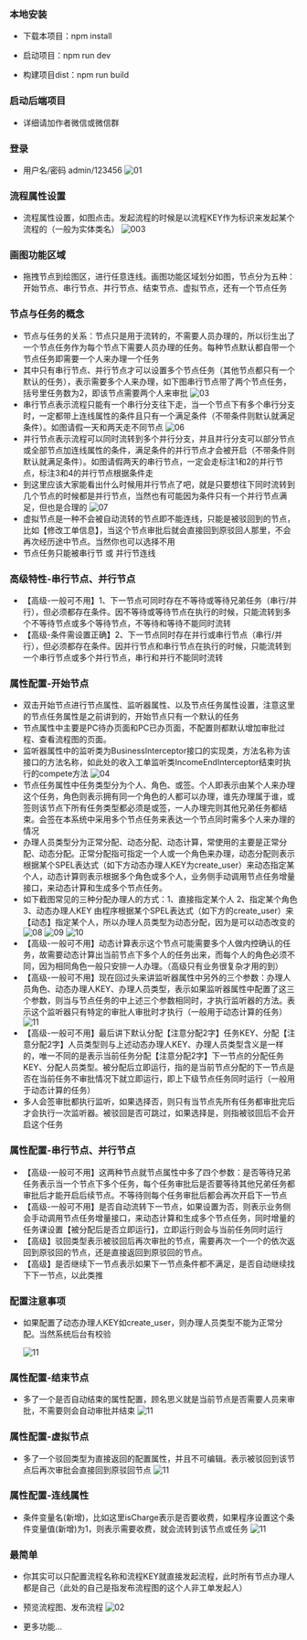 ### 本地安装

* 下载本项目：npm install

* 启动项目：npm run dev

* 构建项目dist：npm run build

### 启动后端项目

- 详细请加作者微信或微信群

### 登录
- 用户名/密码 admin/123456
  ![01](/detail/001.png)

### 流程属性设置
- 流程属性设置，如图点击。发起流程的时候是以流程KEY作为标识来发起某个流程的（一般为实体类名）
  ![003](/chart/003.png)

### 画图功能区域
- 拖拽节点到绘图区，进行任意连线。画图功能区域划分如图，节点分为五种：开始节点、串行节点、并行节点、结束节点、虚拟节点，还有一个节点任务

### 节点与任务的概念
- 节点与任务的关系：节点只是用于流转的，不需要人员办理的，所以衍生出了一个节点任务作为每个节点下需要人员办理的任务。每种节点默认都自带一个节点任务即需要一个人来办理一个任务
- 其中只有串行节点、并行节点才可以设置多个节点任务（其他节点都只有一个默认的任务），表示需要多个人来办理，如下图串行节点带了两个节点任务，括号里任务数为2，即该节点需要两个人来审批
  ![03](/chart/03.png)
- 串行节点表示流程只能有一个串行分支往下走，当一个节点下有多个串行分支时，一定都带上连线属性的条件且只有一个满足条件（不带条件则默认就满足条件）。如图请假一天和两天走不同节点
  ![06](/chart/06.png)
- 并行节点表示流程可以同时流转到多个并行分支，并且并行分支可以部分节点或全部节点加连线属性的条件，满足条件的并行节点才会被开启（不带条件则默认就满足条件）。如图请假两天的串行节点，一定会走标注1和2的并行节点，标注3和4的并行节点根据条件走
- 到这里应该大家能看出什么时候用并行节点了吧，就是只要想往下同时流转到几个节点的时候都是并行节点，当然也有可能因为条件只有一个并行节点满足，但也是合理的
  ![07](/chart/07.png)
- 虚拟节点是一种不会被自动流转的节点即不能连线，只能是被驳回到的节点，比如【修改工单信息】，当这个节点审批后就会直接回到原驳回人那里，不会再次经历途中节点。当然你也可以选择不用
- 节点任务只能被串行节 或 并行节连线

### 高级特性-串行节点、并行节点
- 【高级-一般可不用】1、下一节点可同时存在不等待或等待兄弟任务（串行/并行），但必须都存在条件。因不等待或等待节点在执行的时候，只能流转到多个不等待节点或多个等待节点，不等待和等待不能同时流转
- 【高级-条件需设置正确】2、下一节点同时存在并行或串行节点（串行/并行），但必须都存在条件。因并行节点和串行节点在执行的时候，只能流转到一个串行节点或多个并行节点，串行和并行不能同时流转

### 属性配置-开始节点
- 双击开始节点进行节点属性、监听器属性、以及节点任务属性设置，注意这里的节点任务属性是之前讲到的，开始节点只有一个默认的任务
- 节点属性中主要是PC待办页面和PC已办页面，不配置则都默认增加审批过程、查看流程图的页面。
- 监听器属性中的监听类为BusinessInterceptor接口的实现类，方法名称为该接口的方法名称，如此处的收入工单监听类IncomeEndInterceptor结束时执行的compete方法
  ![04](/chart/04.png)
- 节点任务属性中任务类型分为个人、角色、或签。个人即表示由某个人来办理这个任务，角色则表示拥有同一个角色的人都可以办理，谁先办理属于谁，或签则该节点下所有任务类型都必须是或签，一人办理完则其他兄弟任务都结束。会签在本系统中采用多个节点任务来表达一个节点同时需多个人来办理的情况
- 办理人员类型分为正常分配、动态分配、动态计算，常使用的主要是正常分配、动态分配。正常分配指可指定一个人或一个角色来办理，动态分配则表示根据某个SPEL表达式（如下方动态办理人KEY为create_user）来动态指定某个人，动态计算则表示根据多个角色或多个人，业务侧手动调用节点任务增量接口，来动态计算和生成多个节点任务。
- 如下截图常见的三种分配办理人的方式：1、直接指定某个人 2、指定某个角色 3、动态办理人KEY 由程序根据某个SPEL表达式（如下方的create_user）来【动态】指定某个人，所以办理人员类型为动态分配，因为是可以动态改变的
  ![08](/chart/08.png)
  ![09](/chart/09.png)
  ![10](/chart/10.png)
- 【高级-一般可不用】动态计算表示这个节点可能需要多个人做内控确认的任务，故需要动态计算出当前节点下多个人的任务出来，而每个人的角色必须不同，因为相同角色一般只安排一人办理。（高级只有业务很复杂才用的到）
- 【高级-一般可不用】现在回过头来讲监听器属性中另外的三个参数：办理人员角色、动态办理人KEY、办理人员类型，表示如果监听器属性中配置了这三个参数，则当与节点任务的中上述三个参数相同时，才执行监听器的方法。表示这个监听器只有特定的审批人审批时才执行（一般用于动态计算的任务）
  ![11](/chart/11.png)
- 【高级-一般可不用】最后讲下默认分配【注意分配2字】任务KEY、分配【注意分配2字】人员类型则与上述动态办理人KEY、办理人员类型含义是一样的，唯一不同的是表示当前任务分配【注意分配2字】下一节点的分配任务KEY、分配人员类型。被分配后立即运行，指的是当前节点分配的下一节点是否在当前任务不审批情况下就立即运行，即上下级节点任务同时运行（一般用于动态计算的任务）
- 多人会签审批都执行监听，如果选择否，则只有当节点先所有任务都审批完后才会执行一次监听器。被驳回是否可跳过，如果选择是，则指被驳回后不会开启这个任务
### 属性配置-串行节点、并行节点
- 【高级-一般可不用】这两种节点就节点属性中多了四个参数：是否等待兄弟任务表示当一个节点下多个任务，每个任务审批后是否要等待其他兄弟任务都审批后才能开启后续节点。不等待则每个任务审批后都会再次开启下一节点
- 【高级-一般可不用】是否自动流转下一节点，如果设置为否，则表示业务侧会手动调用节点任务增量接口，来动态计算和生成多个节点任务，同时增量的任务课设置【被分配后是否立即运行】，立即运行则会与当前任务同时运行
- 【高级】驳回类型表示被驳回后再次审批的节点，需要再次一个一个的依次返回到原驳回的节点，还是直接返回到原驳回的节点。
- 【高级】是否继续下一节点表示如果下一节点条件都不满足，是否自动继续找下下一节点，以此类推
### 配置注意事项
- 如果配置了动态办理人KEY如create_user，则办理人员类型不能为正常分配。当然系统后台有校验

  ![11](/chart/12.png)
### 属性配置-结束节点
- 多了一个是否自动结束的属性配置，顾名思义就是当前节点是否需要人员来审批，不需要则会自动审批并结束
  ![11](/chart/13.png)
### 属性配置-虚拟节点
- 多了一个驳回类型为直接返回的配置属性，并且不可编辑。表示被驳回到该节点后再次审批会直接回到原驳回节点
  ![11](/chart/14.png)
### 属性配置-连线属性
- 条件变量名(新增)，比如这里isCharge表示是否要收费，如果程序设置这个条件变量值(新增)为1，则表示需要收费，就会流转到该节点或任务
  ![11](/chart/15.png)
### 最简单
- 你其实可以只配置流程名称和流程KEY就直接发起流程，此时所有节点办理人都是自己（此处的自己是指发布流程图的这个人非工单发起人）

- 预览流程图、发布流程
  ![02](/detail/02.png)
- 更多功能...

